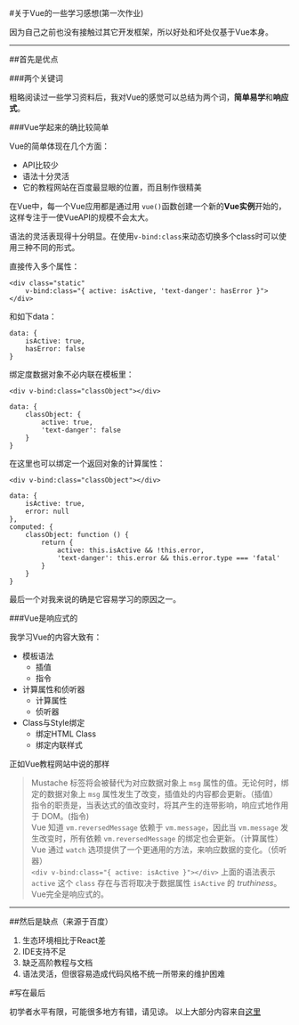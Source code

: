 #关于Vue的一些学习感想(第一次作业)

因为自己之前也没有接触过其它开发框架，所以好处和坏处仅基于Vue本身。

---

##首先是优点

###两个关键词

粗略阅读过一些学习资料后，我对Vue的感觉可以总结为两个词，**简单易学**和**响应式**。

###Vue学起来的确比较简单

Vue的简单体现在几个方面：

* API比较少
* 语法十分灵活
* 它的教程网站在百度最显眼的位置，而且制作很精美

在Vue中，每一个Vue应用都是通过用 `vue()`函数创建一个新的**Vue实例**开始的，这样专注于一使VueAPI的规模不会太大。

语法的灵活表现得十分明显。在使用`v-bind:class`来动态切换多个class时可以使用三种不同的形式。

 直接传入多个属性：

    <div class="static"
        v-bind:class="{ active: isActive, 'text-danger': hasError }">
    </div>

和如下data：

    data: {
        isActive: true,
        hasError: false
    }

绑定度数据对象不必内联在模板里：

    <div v-bind:class="classObject"></div>

    data: {
        classObject: {
            active: true,
            'text-danger': false
        }
    }

在这里也可以绑定一个返回对象的计算属性：

    <div v-bind:class="classObject"></div>

    data: {
        isActive: true,
        error: null
    },
    computed: {
        classObject: function () {
            return {
                active: this.isActive && !this.error,
                'text-danger': this.error && this.error.type === 'fatal'
            }
        }
    }

最后一个对我来说的确是它容易学习的原因之一。

###Vue是响应式的

我学习Vue的内容大致有：

* 模板语法
    * 插值
    * 指令
* 计算属性和侦听器
    * 计算属性
    * 侦听器
* Class与Style绑定
    * 绑定HTML Class
    * 绑定内联样式

正如Vue教程网站中说的那样
>Mustache 标签将会被替代为对应数据对象上 `msg` 属性的值。无论何时，绑定的数据对象上 `msg` 属性发生了改变，插值处的内容都会更新。（插值）<br>
>指令的职责是，当表达式的值改变时，将其产生的连带影响，响应式地作用于 DOM。(指令)<br>
>Vue 知道 `vm.reversedMessage` 依赖于 `vm.message`，因此当 `vm.message` 发生改变时，所有依赖 `vm.reversedMessage` 的绑定也会更新。（计算属性）<br>
>Vue 通过 `watch` 选项提供了一个更通用的方法，来响应数据的变化。（侦听器）<br>
>`<div v-bind:class="{ active: isActive }"></div>`  上面的语法表示 `active` 这个 `class` 存在与否将取决于数据属性 `isActive` 的 *truthiness*。
Vue完全是响应式的。

---

##然后是缺点（来源于百度）

1. 生态环境相比于React差
2. IDE支持不足
3. 缺乏高阶教程与文档
4. 语法灵活，但很容易造成代码风格不统一所带来的维护困难

#写在最后

初学者水平有限，可能很多地方有错，请见谅。  以上大部分内容来自[这里](https://cn.vuejs.org/v2/guide/index.html)

